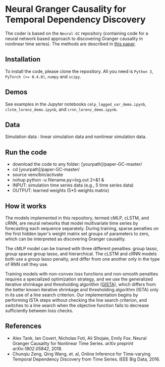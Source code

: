 # Neural Granger Causality for Temporal Dependency Discovery

The coder is based on the `Neural-GC` repository (containing code for a neural network based approach to discovering Granger causality in nonlinear time series). The methods are described in [this paper](https://arxiv.org/abs/1802.05842).

## Installation

To install the code, please clone the repository. All you need is `Python 3`, `PyTorch (>= 0.4.0)`, `numpy` and `scipy`.

## Demos

See examples in the Jupyter notebooks `cmlp_lagged_var_demo.ipynb`, `clstm_lorenz_demo.ipynb`, and `crnn_lorenz_demo.ipynb`.

## Data
Simulation data : linear simulation data and nonlinear simulation data.

## Run the code

- download the code to any folder: [yourpath]/paper-GC-master/
- cd [yourpath]/paper-GC-master/
- source venv/bin/activate
- nohup python -u filename.py>log.out 2>&1 &
- INPUT: simulation time series data (e.g., 5 time series data)
- OUTPUT: learned weights (5*5 weights matrix)


## How it works

The models implemented in this repository, termed cMLP, cLSTM, and cRNN, are neural networks that model multivariate time series by forecasting each sequence separately. During training, sparse penalties on the first hidden layer's weight matrix set groups of parameters to zero, which can be interpreted as discovering Granger causality.

The cMLP model can be trained with three different penalties: group lasso, group sparse group lasso, and hierarchical. The cLSTM and cRNN models both use a group lasso penalty, and differ from one another only in the type of RNN cell they use.

Training models with non-convex loss functions and non-smooth penalties requires a specialized optimization strategy, and we use the generalized iterative shrinkage and thresholding algorithm ([GISTA](https://arxiv.org/abs/1303.4434)), which differs from the better known iterative shrinkage and thresholding algorithm (ISTA) only in its use of a line search criterion. Our implementation begins by performing ISTA steps without checking the line search criterion, and switches to a line search when the objective function fails to decrease sufficiently between loss checks.

## References

- Alex Tank, Ian Covert, Nicholas Foti, Ali Shojaie, Emily Fox. Neural Granger Causality for Nonlinear Time Series. *arXiv preprint arXiv:1802.05842*, 2018.
- Chunqiu Zeng, Qing Wang, et. al, Online Inference for Time-varying Temporal Dependency Discovery from Time Series. IEEE Big Data, 2016.
